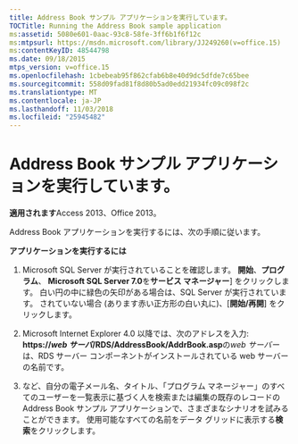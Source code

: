```yaml
---
title: Address Book サンプル アプリケーションを実行しています。
TOCTitle: Running the Address Book sample application
ms:assetid: 5080e601-0aac-93c8-58fe-3ff6b1f6f12c
ms:mtpsurl: https://msdn.microsoft.com/library/JJ249260(v=office.15)
ms:contentKeyID: 48544798
ms.date: 09/18/2015
mtps_version: v=office.15
ms.openlocfilehash: 1cbebeab95f862cfab6b8e40d9dc5dfde7c65bee
ms.sourcegitcommit: 558d09fad81f8d80b5ad0edd21934fc09c098f2c
ms.translationtype: MT
ms.contentlocale: ja-JP
ms.lasthandoff: 11/03/2018
ms.locfileid: "25945482"
---
```

# <a name="running-the-address-book-sample-application"></a>Address Book サンプル アプリケーションを実行しています。

**適用されます**Access 2013、Office 2013。

Address Book アプリケーションを実行するには、次の手順に従います。

**アプリケーションを実行するには**

1.  Microsoft SQL Server が実行されていることを確認します。 **開始**、**プログラム**、 **Microsoft SQL Server 7.0**を**サービス マネージャー**] をクリックします。 白い円の中に緑色の矢印がある場合は、SQL Server が実行されています。 されていない場合 (あります赤い正方形の白い丸に)、[**開始/再開**] をクリックします。

2.  Microsoft Internet Explorer 4.0 以降では、次のアドレスを入力: **https://***web サーバ***/RDS/AddressBook/AddrBook.asp**の*web サーバー*は、RDS サーバー コンポーネントがインストールされている web サーバーの名前です。

3.  など、自分の電子メール名、タイトル、「プログラム マネージャー」のすべてのユーザーを一覧表示に基づく人を検索または編集の既存のレコードの Address Book サンプル アプリケーションで、さまざまなシナリオを試みることができます。 使用可能なすべての名前をデータ グリッドに表示する**検索**をクリックします。

